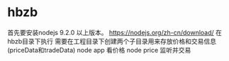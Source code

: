 # hbzb
首先要安装nodejs 9.2.0 以上版本。
https://nodejs.org/zh-cn/download/
在hbzb目录下执行
需要在工程目录下创建两个子目录用来存放价格和交易信息(priceData和tradeData)
node app 看价格
node price 监听并交易
